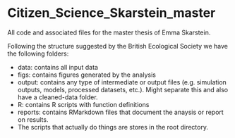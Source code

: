 # Citizen_Science_Skarstein_master
All code and associated files for the master thesis of Emma Skarstein. 

Following the structure suggested by the British Ecological Society we have the following folders:

- data: contains all input data
- figs: contains figures generated by the analysis
- output: contains any type of intermediate or output files (e.g. simulation outputs, models, processed datasets, etc.). Might separate this and also have a cleaned-data folder.
- R: contains R scripts with function definitions
- reports: contains RMarkdown files that document the anaysis or report on results.
- The scripts that actually do things are stores in the root directory.
